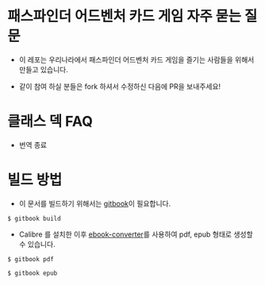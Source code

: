 패스파인더 어드벤처 카드 게임 자주 묻는 질문
=======================================

* 이 레포는 우리나라에서 패스파인더 어드벤처 카드 게임을 즐기는 사람들을 위해서 만들고 있습니다.

* 같이 참여 하실 분들은 fork 하셔서 수정하신 다음에 PR을 보내주세요!

# 클래스 덱 FAQ

* 번역 종료

# 빌드 방법

* 이 문서를 빌드하기 위해서는 [gitbook](https://github.com/GitbookIO/gitbook)이 필요합니다.

```
$ gitbook build
```

* Calibre 를 설치한 이후 [ebook-converter](http://manual.calibre-ebook.com/cli/ebook-convert.html)를 사용하여 pdf, epub 형태로 생성할 수 있습니다.

```
$ gitbook pdf
```

```
$ gitbook epub
```